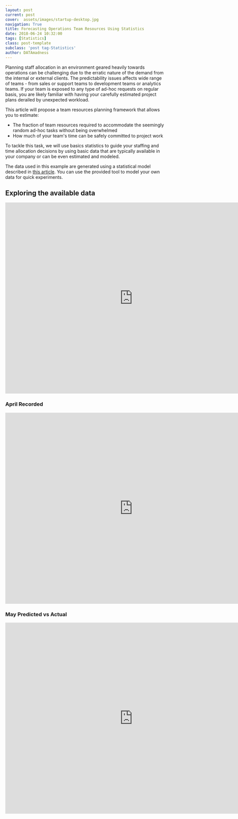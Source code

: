 ```yaml
---
layout: post
current: post
cover:  assets/images/startup-desktop.jpg
navigation: True
title: Forecasting Operations Team Resources Using Statistics
date: 2018-06-24 10:32:00
tags: [Statistics]
class: post-template
subclass: 'post tag-Statistics'
author: DATAmadness
---
```

Planning staff allocation in an environment geared heavily towards operations can be challenging due to the erratic nature of the demand from the internal or external clients. The predictability issues affects wide range of teams - from sales or support teams to development teams or analytics teams. If your team is exposed to any type of ad-hoc requests on regular basis, you are likely familiar with having your carefully estimated project plans derailed by unexpected workload.

This article will propose a team resources planning framework that allows you to estimate:

- The fraction of team resources required to accommodate the seemingly random ad-hoc tasks without being overwhelmed
- How much of your team's time can be safely committed to project work 

To tackle this task, we will use basics statistics to guide your staffing and time allocation decisions by using basic data that are typically available in your company or can be even estimated and modeled. 

The data used in this example are generated using a statistical model described in [this article](https://datamadness.github.io/Support-Data-Generator). You can use the provided tool to model your own data for quick experiments.

## Exploring the available data
<iframe width="800" height="600" src="https://app.powerbi.com/view?r=eyJrIjoiY2ZlODU5YjAtZTQxMC00MzUxLTgyNjgtOWY5MjcyZGU1ZGY1IiwidCI6ImZmZTRhZjdkLWIxODgtNDIzZi1iMmQ5LTUwZmIzYjQ2NjU2ZiJ9" frameborder="0" allowFullScreen="true"></iframe>



### April Recorded
<iframe width="800" height="600" src="https://app.powerbi.com/view?r=eyJrIjoiZTE2NzVjZjgtOTRkOC00OGY5LTgyZmUtOTVlNDRlMDIwYTdjIiwidCI6ImZmZTRhZjdkLWIxODgtNDIzZi1iMmQ5LTUwZmIzYjQ2NjU2ZiJ9" frameborder="0" allowFullScreen="true"></iframe>


### May Predicted vs Actual
<iframe width="800" height="600" src="https://app.powerbi.com/view?r=eyJrIjoiZDUwM2EyOTUtYWM2NS00YTNlLWFkNGItMmIxMzljYWJiOTJlIiwidCI6ImZmZTRhZjdkLWIxODgtNDIzZi1iMmQ5LTUwZmIzYjQ2NjU2ZiJ9" frameborder="0" allowFullScreen="true"></iframe>